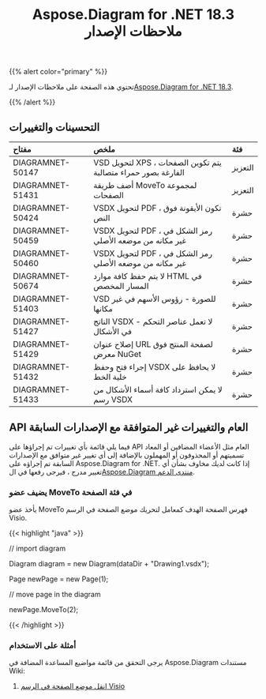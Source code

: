 ﻿---
title: Aspose.Diagram for .NET 18.3 ملاحظات الإصدار
type: docs
weight: 100
url: /ar/net/aspose-diagram-for-net-18-3-release-notes/
---
{{% alert color="primary" %}} 

 تحتوي هذه الصفحة على ملاحظات الإصدار لـ[Aspose.Diagram for .NET 18.3](https://www.nuget.org/packages/Aspose.Diagram/18.3.0).

{{% /alert %}} 
## **التحسينات والتغييرات**

|**مفتاح**|**ملخص**|**فئة**|
|:- |:- |:- |
|DIAGRAMNET-50147|VSD لتحويل XPS ، يتم تكوين الصفحات الفارغة بصور حمراء متصالبة|التعزيز|
|DIAGRAMNET-51431|أضف طريقة MoveTo لمجموعة الصفحات|التعزيز|
|DIAGRAMNET-50424  |VSDX لتحويل PDF ، تكون الأيقونة فوق النص|حشرة|
|DIAGRAMNET-50459|VSDX لتحويل PDF ، رمز الشكل في غير مكانه من موضعه الأصلي|حشرة|
|DIAGRAMNET-50460|VSDX لتحويل PDF ، رمز الشكل في غير مكانه من موضعه الأصلي|حشرة|
|DIAGRAMNET-50674|لا يتم حفظ كافة موارد HTML في المسار المخصص|حشرة|
|DIAGRAMNET-51403|VSD للصورة - رؤوس الأسهم في غير مكانها|حشرة|
|DIAGRAMNET-51427|الناتج VSDX - لا تعمل عناصر التحكم في الأشكال|حشرة|
|DIAGRAMNET-51429|إصلاح عنوان URL لصفحة المنتج فوق معرض NuGet|حشرة|
|DIAGRAMNET-51432|إجراء فتح وحفظ VSDX لا يحافظ على خلية الخط|حشرة|
|DIAGRAMNET-51433|لا يمكن استرداد كافة أسماء الأشكال من رسم VSDX|حشرة|
## **API العام والتغييرات غير المتوافقة مع الإصدارات السابقة**
فيما يلي قائمة بأي تغييرات تم إجراؤها على API العام مثل الأعضاء المضافين أو المعاد تسميتهم أو المحذوفون أو المهملون بالإضافة إلى أي تغيير غير متوافق مع الإصدارات السابقة تم إجراؤه على Aspose.Diagram for .NET. إذا كانت لديك مخاوف بشأن أي تغيير مدرج ، فيرجى رفعها في ال[Aspose.Diagram منتدى الدعم](https://forum.aspose.com/c/diagram/17).
### **يضيف عضو MoveTo في فئة الصفحة**
يأخذ عضو MoveTo فهرس الصفحة الهدف كمعامل لتحريك موضع الصفحة في الرسم Visio.

{{< highlight "java" >}}

 // import diagram

Diagram diagram = new Diagram(dataDir + "Drawing1.vsdx");

Page newPage = new Page(1);

// move page in the diagram

newPage.MoveTo(2);

{{< /highlight >}}
### **أمثلة على الاستخدام**
يرجى التحقق من قائمة مواضيع المساعدة المضافة في Aspose.Diagram مستندات Wiki:

1. [انقل موضع الصفحة في الرسم Visio](https://docs.aspose.com/diagram/net/retrieve-get-copy-and-insert-a-page/#move-page-position-in-the-visio-drawing)
